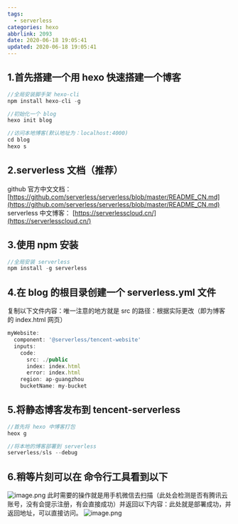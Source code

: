 ```yaml
---
tags:
  - serverless
categories: hexo
abbrlink: 2093
date: 2020-06-18 19:05:41
updated: 2020-06-18 19:05:41
---
```


##

## 1.首先搭建一个用 hexo 快速搭建一个博客

```javascript
//全局安装脚手架 hexo-cli
npm install hexo-cli -g

//初始化一个 blog
hexo init blog

//访问本地博客(默认地址为：localhost:4000)
cd blog
hexo s
```

## 2.serverless 文档（推荐）

github 官方中文文档：[https://github.com/serverless/serverless/blob/master/README_CN.md](https://github.com/serverless/serverless/blob/master/README_CN.md)
serverless 中文博客： [https://serverlesscloud.cn/](https://serverlesscloud.cn/)

## 3.使用 npm 安装

```javascript
//全局安装 serverless
npm install -g serverless
```

## 4.在 blog 的根目录创建一个 serverless.yml 文件

复制以下文件内容：唯一注意的地方就是 src 的路径：根据实际更改（即为博客的 index.html 网页）

```javascript
myWebsite:
  component: '@serverless/tencent-website'
  inputs:
    code:
      src: ./public
      index: index.html
      error: index.html
    region: ap-guangzhou
    bucketName: my-bucket
```

## 5.将静态博客发布到 tencent-serverless

```javascript
//首先将 hexo 中博客打包
heox g

//将本地的博客部署到 serverless
serverless/sls --debug
```

## 6.稍等片刻可以在 命令行工具看到以下

![image.png](https://cdn.nlark.com/yuque/0/2020/png/241787/1588607113775-6a30d4dc-3c70-4506-9f5b-7af5a07b4e05.png#align=left&display=inline&height=567&margin=%5Bobject%20Object%5D&name=image.png&originHeight=1134&originWidth=1298&size=453581&status=done&style=none&width=649)
此时需要的操作就是用手机微信去扫描（此处会检测是否有腾讯云账号，没有会提示注册，有会直接成功）并返回以下内容：此处就是部署成功，并返回地址，可以直接访问。
![image.png](https://cdn.nlark.com/yuque/0/2020/png/241787/1588607252405-a0fad8a2-f2d5-49ef-8101-09a10eec3916.png#align=left&display=inline&height=264&margin=%5Bobject%20Object%5D&name=image.png&originHeight=528&originWidth=1274&size=364624&status=done&style=none&width=637)
